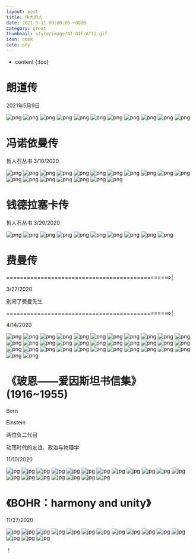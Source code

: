 ```yaml
---
layout: post
title: 伟大的人
date: 2021-3-11 00:00:00 +0800
category: great
thumbnail: style/image/AT_GIF/AT12.gif
icon: book
cate: phy
---
```


* content
{:toc}

<!-- thumbnail: style/image/Twitter/4-42.jpg -->



# 朗道传

2021年5月9日

![png](/myPage/style/image/Read_Landau/IMG_20210509_144813.jpg)
![png](/myPage/style/image/Read_Landau/IMG_20210509_144922.jpg)
![png](/myPage/style/image/Read_Landau/IMG_20210509_145300.jpg)
![png](/myPage/style/image/Read_Landau/IMG_20210509_145311.jpg)
![png](/myPage/style/image/Read_Landau/IMG_20210509_145352.jpg)
![png](/myPage/style/image/Read_Landau/IMG_20210509_145451.jpg)
![png](/myPage/style/image/Read_Landau/IMG_20210509_150249.jpg)
![png](/myPage/style/image/Read_Landau/IMG_20210509_151849.jpg)
![png](/myPage/style/image/Read_Landau/IMG_20210509_151929.jpg)
![png](/myPage/style/image/Read_Landau/IMG_20210509_152029.jpg)
![png](/myPage/style/image/Read_Landau/IMG_20210509_152319.jpg)







# 冯诺依曼传
哲人石丛书
3/10/2020

![png](\myPage\style\image\Read诺伊曼\1-1.PNG)
![png](\myPage\style\image\Read诺伊曼\1-2.PNG)
![png](\myPage\style\image\Read诺伊曼\1-3.PNG)
![png](\myPage\style\image\Read诺伊曼\1-4.PNG)
![png](\myPage\style\image\Read诺伊曼\1-5.PNG)
![png](\myPage\style\image\Read诺伊曼\1-6.PNG)
![png](\myPage\style\image\Read诺伊曼\1-7.PNG)
![png](\myPage\style\image\Read诺伊曼\1-8.PNG)
![png](\myPage\style\image\Read诺伊曼\1-9.PNG)
![png](\myPage\style\image\Read诺伊曼\1-10.PNG)
![png](\myPage\style\image\Read诺伊曼\1-11.PNG)
![png](\myPage\style\image\Read诺伊曼\1-12.PNG)
![png](\myPage\style\image\Read诺伊曼\1-13.PNG)
![png](\myPage\style\image\Read诺伊曼\1-14.PNG)
![png](\myPage\style\image\Read诺伊曼\1-15.PNG)
![png](\myPage\style\image\Read诺伊曼\1-16.PNG)
![png](\myPage\style\image\Read诺伊曼\1-17.PNG)
![png](\myPage\style\image\Read诺伊曼\1-18.PNG)



# 钱德拉塞卡传
哲人石丛书
3/20/2020



![png](\myPage\style\image\Read钱德拉\1-1.PNG)
![png](\myPage\style\image\Read钱德拉\1-2.PNG)
![png](\myPage\style\image\Read钱德拉\1-3.PNG)
![png](\myPage\style\image\Read钱德拉\1-4.PNG)
![png](\myPage\style\image\Read钱德拉\1-5.PNG)
![png](\myPage\style\image\Read钱德拉\1-6.PNG)
![png](\myPage\style\image\Read钱德拉\1-7.PNG)
![png](\myPage\style\image\Read钱德拉\1-8.PNG)
![png](\myPage\style\image\Read钱德拉\1-9.PNG)
![png](\myPage\style\image\Read钱德拉\1-10.PNG)



# 费曼传

================================================>|

3/27/2020 


别闹了费曼先生

================================================>|

4/14/2020



![png](\myPage\style\image\Read费曼\1-1.png)
![png](\myPage\style\image\Read费曼\1-2.png)
![png](\myPage\style\image\Read费曼\1-3.png)
![png](\myPage\style\image\Read费曼\1-4.png)
![png](\myPage\style\image\Read费曼\1-5.png)
![png](\myPage\style\image\Read费曼\1-6.png)
![png](\myPage\style\image\Read费曼\1-7.png)
![png](\myPage\style\image\Read费曼\1-8.png)
![png](\myPage\style\image\Read费曼\1-9.png)
![png](\myPage\style\image\Read费曼\1-10.png)
![png](\myPage\style\image\Read费曼\1-11.png)
![png](\myPage\style\image\Read费曼\1-12.png)
![png](\myPage\style\image\Read费曼\1-13.png)
![png](\myPage\style\image\Read费曼\1-14.png)
![png](\myPage\style\image\Read费曼\1-15.png)
![png](\myPage\style\image\Read费曼\1-16.png)
![png](\myPage\style\image\Read费曼\1-17.png)
![png](\myPage\style\image\Read费曼\1-18.png)
![png](\myPage\style\image\Read费曼\1-19.png)
![png](\myPage\style\image\Read费曼\1-20.png)
![png](\myPage\style\image\Read费曼\1-21.png)
![png](\myPage\style\image\Read费曼\1-22.png)
![png](\myPage\style\image\Read费曼\1-23.png)
![png](\myPage\style\image\Read费曼\1-24.png)
![png](\myPage\style\image\Read费曼\1-25.png)
![png](\myPage\style\image\Read费曼\1-26.png)
![png](\myPage\style\image\Read费曼\1-27.png)
![png](\myPage\style\image\Read费曼\1-28.png)
![png](\myPage\style\image\Read费曼\1-29.png)
![png](\myPage\style\image\Read费曼\1-30.png)
![png](\myPage\style\image\Read费曼\1-31.png)
![png](\myPage\style\image\Read费曼\1-32.png)
![png](\myPage\style\image\Read费曼\1-33.png)
![png](\myPage\style\image\Read费曼\1-34.png)
![png](\myPage\style\image\Read费曼\1-35.png)


# 《玻恩——爱因斯坦书信集》  (1916~1955)

Born 

Einstein 

两位负二代目



动荡时代的友谊、政治与物理学


11/10/2020



![jpg](\myPage\style\image\Born-Einstein_Letter\1-1.jpg)
![jpg](\myPage\style\image\Born-Einstein_Letter\1-2.jpg)
![jpg](\myPage\style\image\Born-Einstein_Letter\1-3.jpg)
![jpg](\myPage\style\image\Born-Einstein_Letter\1-4.jpg)
![jpg](\myPage\style\image\Born-Einstein_Letter\1-5.jpg)
![jpg](\myPage\style\image\Born-Einstein_Letter\1-6.jpg)
![jpg](\myPage\style\image\Born-Einstein_Letter\1-7.jpg)
![jpg](\myPage\style\image\Born-Einstein_Letter\1-8.jpg)
![jpg](\myPage\style\image\Born-Einstein_Letter\1-9.jpg)
![jpg](\myPage\style\image\Born-Einstein_Letter\1-10.jpg)
![jpg](\myPage\style\image\Born-Einstein_Letter\1-11.jpg)
![jpg](\myPage\style\image\Born-Einstein_Letter\1-12.jpg)
![jpg](\myPage\style\image\Born-Einstein_Letter\1-13.jpg)
![jpg](\myPage\style\image\Born-Einstein_Letter\1-14.jpg)
![jpg](\myPage\style\image\Born-Einstein_Letter\1-15.jpg)
![jpg](\myPage\style\image\Born-Einstein_Letter\1-16.jpg)
![jpg](\myPage\style\image\Born-Einstein_Letter\1-17.jpg)
![jpg](\myPage\style\image\Born-Einstein_Letter\1-18.jpg)
![jpg](\myPage\style\image\Born-Einstein_Letter\1-19.jpg)





# 《BOHR：harmony and unity》

11/27/2020



![jpg](\myPage\style\image\BOHR\1-1.jpg)
![jpg](\myPage\style\image\BOHR\1-2.jpg)
![jpg](\myPage\style\image\BOHR\1-3.jpg)
![jpg](\myPage\style\image\BOHR\1-4.jpg)
![jpg](\myPage\style\image\BOHR\1-5.jpg)
![jpg](\myPage\style\image\BOHR\1-6.jpg)
![jpg](\myPage\style\image\BOHR\1-7.jpg)
![jpg](\myPage\style\image\BOHR\1-8.jpg)
![jpg](\myPage\style\image\BOHR\1-9.jpg)
![jpg](\myPage\style\image\BOHR\1-10.jpg)
![jpg](\myPage\style\image\BOHR\1-11.jpg)
![jpg](\myPage\style\image\BOHR\1-12.jpg)
![jpg](\myPage\style\image\BOHR\1-13.jpg)
![jpg](\myPage\style\image\BOHR\1-14.jpg)
![jpg](\myPage\style\image\BOHR\1-15.jpg)

















！


